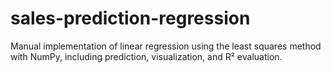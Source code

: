 # sales-prediction-regression
Manual implementation of linear regression using the least squares method with NumPy, including prediction, visualization, and R² evaluation.
